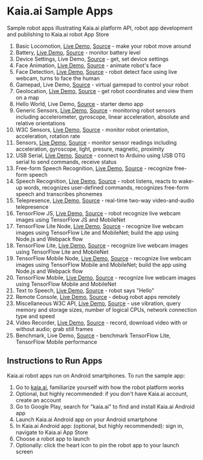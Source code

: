 # Kaia.ai Sample Apps
Sample robot apps illustrating Kaia.ai platform API, robot app development and publishing to Kaia.ai robot App Store

1. Basic Locomotion, [Live Demo](https://kaia.ai/view-app/5a9a4e903e77387f46e5fb01), [Source](https://github.com/kaiaai/sample-apps/tree/master/basic-locomotion) - make your robot move around
2. Battery, [Live Demo](https://kaia.ai/view-app/5bd549fd96bf4d605ba2500d), [Source](https://github.com/kaiaai/sample-apps/tree/master/battery) - monitor battery level
3. Device Settings, Live Demo, [Source](https://github.com/kaiaai/sample-apps/tree/master/device-settings) - get, set device settings
4. Face Animation, [Live Demo](https://kaia.ai/view-app/5a0556a554d7fc08c068f3b7), [Source](https://github.com/kaiaai/sample-apps/tree/master/face-animation) - animate robot's face
5. Face Detection, [Live Demo](https://kaia.ai/view-app/5b8b8336c38e3b3579ca986f), [Source](https://github.com/kaiaai/sample-apps/tree/master/face-detection) - robot detect face using live webcam, turns to face the human
6. Gamepad, Live Demo, [Source](https://github.com/kaiaai/sample-apps/tree/master/gamepad) - virtual gamepad to control your robot
7. Geolocation, [Live Demo](https://kaia.ai/view-app/5bd7d8a9a1dc7546772f69be), [Source](https://github.com/kaiaai/sample-apps/tree/master/geolocation) - get robot coordinates and view them on a map
8. Hello World, Live Demo, [Source](https://github.com/kaiaai/sample-apps/tree/master/hello-world) - starter demo app
9. Generic Sensors, [Live Demo](https://kaia.ai/view-app/5bd6b40699b4d91400ea9f53), [Source](https://github.com/kaiaai/sample-apps/tree/master/sensors-generic) - monitoring robot sensors including accelerometer, gyroscope, linear acceleration, absolute and relative orientations
10. W3C Sensors, [Live Demo](https://kaia.ai/view-app/5bd566a6d92adb62c5e9b3d0), [Source](https://github.com/kaiaai/sample-apps/tree/master/sensors-w3c) - monitor robot orientation, acceleration, rotation rate
11. Sensors, [Live Demo](https://kaia.ai/view-app/5a110a4cc0c25c1f565eba63), [Source](https://github.com/kaiaai/sample-apps/tree/master/sensors) - monitor sensor readings including acceleration, gyroscope, light, presure, magnetic, proximity
12. USB Serial, [Live Demo](https://kaia.ai/view-app/5bea7418f8864127d7ee4cac), [Source](https://github.com/kaiaai/sample-apps/tree/master/usb-serial) - connect to Arduino using USB OTG serial to send commands, receive status
13. Free-form Speech Recognition, [Live Demo](https://kaia.ai/view-app/5bcd0a021eca4d32ace78dc1), [Source](https://github.com/kaiaai/sample-apps/tree/master/speech-recognition-freeform) - recognize free-form speech
14. Speech Recognition, [Live Demo](https://kaia.ai/view-app/5bc2d14dde36b95961d79d14), [Source](https://github.com/kaiaai/sample-apps/tree/master/speech-recognition) - robot listens, reacts to wake-up words, recognizes user-defined commands, recognizes free-form speech and transcribes phonemes
15. Telepresence, [Live Demo](https://kaia.ai/view-app/5bdfd8251c3c5242d93d43ad), [Source](https://github.com/kaiaai/sample-apps/tree/master/telepresence) - real-time two-way video-and-audio telepresence
16. TensorFlow JS, [Live Demo](https://kaia.ai/view-app/5b935e56d43cf628afba3543), [Source](https://github.com/kaiaai/sample-apps/tree/master/tensorflow-js) - robot recognize live webcam images using TensorFlow JS and MobileNet
17. TensorFlow Lite Node, [Live Demo](https://kaia.ai/view-app/5bbaf55b0f5dc42505c75e3c), [Source](https://github.com/kaiaai/sample-apps/tree/master/tensorflow-lite-node) - recognize live webcam images using TensorFlow Lite and MobileNet; build the app using Node.js and Webpack flow
18. TensorFlow Lite, [Live Demo](https://kaia.ai/view-app/5bbaccffa2f5f31d466259b6), [Source](https://github.com/kaiaai/sample-apps/tree/master/tensorflow-lite) - recognize live webcam images using TensorFlow Lite and MobileNet
19. TensorFlow Mobile Node, [Live Demo](https://kaia.ai/view-app/5bb31d8c13b19f10c42f43d5), [Source](https://github.com/kaiaai/sample-apps/tree/master/tensorflow-mobile-node) - recognize live webcam images using TensorFlow Mobile and MobileNet; build the app using Node.js and Webpack flow
20. TensorFlow Mobile, [Live Demo](https://kaia.ai/view-app/5ba319fc89bed10c954a2702), [Source](https://github.com/kaiaai/sample-apps/tree/master/tensorflow-mobile) - recognize live webcam images using TensorFlow Mobile and MobileNet
21. Text to Speech, [Live Demo](https://kaia.ai/view-app/5a055af654d7fc08c068f3b9), [Source](https://github.com/kaiaai/sample-apps/tree/master/text-to-speech) - robot says "Hello"
22. Remote Console, [Live Demo](https://kaia.ai/view-app/5aa78c8f1f0267133aedce1c), [Source](https://github.com/kaiaai/sample-apps/tree/master/remote-console) - debug robot apps remotely
23. Miscellaneous W3C API, [Live Demo](https://kaia.ai/view-app/5bf724fb29577a624cfb1f05), [Source](https://github.com/kaiaai/sample-apps/tree/master/misc-w3c) - use vibration, query memory and storage sizes, number of logical CPUs, network connection type and speed
24. Video Recorder, [Live Demo](https://kaia.ai/view-app/5bf7db1e219810765f711539), [Source](https://github.com/kaiaai/sample-apps/tree/master/video-recorder) - record, download video with or without audio; grab still frames
25. Benchmark, Live Demo, [Source](https://github.com/kaiaai/sample-apps/tree/master/benchmark) - benchmark TensorFlow Lite, TensorFlow Mobile performance

## Instructions to Run Apps
Kaia.ai robot apps run on Android smartphones. To run the sample app:
1. Go to [kaia.ai](https://kaia.ai/), familiarize yourself with how the robot platform works
2. Optional, but highly recommended: if you don't have Kaia.ai account, create an account
3. Go to Google Play, search for "kaia.ai" to find and install Kaia.ai Android app
4. Launch Kaia.ai Android app on your Android smartphone
5. In Kaia.ai Android app: (optional, but highly recommended): sign in, navigate to Kaia.ai App Store
6. Choose a robot app to launch
7. Optionally: click the heart icon to pin the robot app to your launch screen
